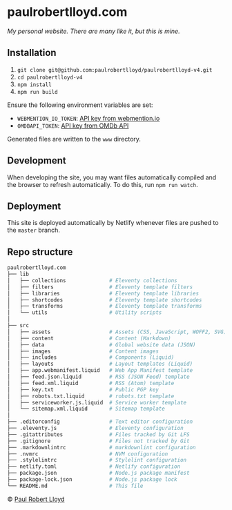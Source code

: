 # paulrobertlloyd.com

*My personal website. There are many like it, but this is mine.*

## Installation

1. `git clone git@github.com:paulrobertlloyd/paulrobertlloyd-v4.git`
2. `cd paulrobertlloyd-v4`
3. `npm install`
4. `npm run build`

Ensure the following environment variables are set:

* `WEBMENTION_IO_TOKEN`: [API key from webmention.io](https://webmention.io)
* `OMDBAPI_TOKEN`: [API key from OMDb API](http://omdbapi.com)

Generated files are written to the `www` directory.

## Development

When developing the site, you may want files automatically compiled and the browser to refresh automatically. To do this, run `npm run watch`.

## Deployment

This site is deployed automatically by Netlify whenever files are pushed to the `master` branch.

## Repo structure

```bash
paulrobertlloyd.com
├── lib
│   ├── collections              # Eleventy collections
│   ├── filters                  # Eleventy template filters
│   ├── libraries                # Eleventy template libraries
│   ├── shortcodes               # Eleventy template shortcodes
│   ├── transforms               # Eleventy template transforms
│   └── utils                    # Utility scripts
│
├── src
│   ├── assets                   # Assets (CSS, JavaScript, WOFF2, SVG)
│   ├── content                  # Content (Markdown)
│   ├── data                     # Global website data (JSON)
│   ├── images                   # Content images
│   ├── includes                 # Components (Liquid)
│   ├── layouts                  # Layout templates (Liquid)
│   ├── app.webmanifest.liquid   # Web App Manifest template
│   ├── feed.json.liquid         # RSS (JSON Feed) template
│   ├── feed.xml.liquid          # RSS (Atom) template
│   ├── key.txt                  # Public PGP key
│   ├── robots.txt.liquid        # robots.txt template
│   ├── serviceworker.js.liquid  # Service worker template
│   └── sitemap.xml.liquid       # Sitemap template
│
├── .editorconfig                # Text editor configuration
├── .eleventy.js                 # Eleventy configuration
├── .gitattributes               # Files tracked by Git LFS
├── .gitignore                   # Files not tracked by Git
├── .markdownlintrc              # markdownlint configuration
├── .nvmrc                       # NVM configuration
├── .stylelintrc                 # Stylelint configuration
├── netlify.toml                 # Netlify configuration
├── package.json                 # Node.js package manifest
├── package-lock.json            # Node.js package lock
└── README.md                    # This file
```

© [Paul Robert Lloyd](https://paulrobertlloyd.com)
